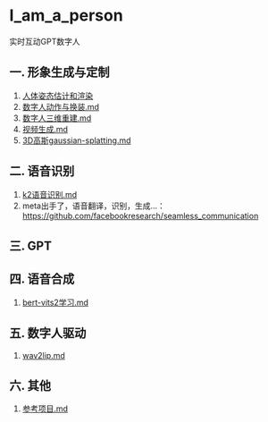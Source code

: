 # I_am_a_person
实时互动GPT数字人

## 一. 形象生成与定制
1. [人体姿态估计和渲染](人体姿态估计和渲染.md)
1. [数字人动作与换装.md]([数字人动作与换装.md)
1. [数字人三维重建.md](数字人三维重建.md)
1. [视频生成.md](视频生成.md)
1. [3D高斯gaussian-splatting.md](3D高斯gaussian-splatting.md)

## 二. 语音识别
1. [k2语音识别.md](1.语音识别/k2语音识别.md)
1. meta出手了，语音翻译，识别，生成...：https://github.com/facebookresearch/seamless_communication


## 三. GPT

## 四. 语音合成
1. [bert-vits2学习.md](bert-vits2学习.md)

## 五. 数字人驱动
1. [wav2lip.md](wav2lip.md)

## 六. 其他
1. [参考项目.md](参考项目.md)